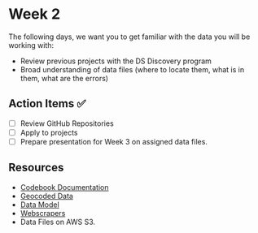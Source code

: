 # Week 2

The following days, we want you to get familiar with the data you will be working with:

- Review previous projects with the DS Discovery program
- Broad understanding of data files (where to locate them, what is in them, what are the errors)

## Action Items ✅

- [ ] Review GitHub Repositories
- [ ] Apply to projects
- [ ] Prepare presentation for Week 3 on assigned data files.

## Resources

- [Codebook Documentation](https://github.com/DaanMatch/Codebook)
- [Geocoded Data](https://github.com/DaanMatch/ngodata/tree/main/geocoded_data)
- [Data Model](https://github.com/DaanMatch/ngodata/tree/main/Data%20Model)
- [Webscrapers](https://github.com/DaanMatch/webscrape)
- Data Files on AWS S3.
